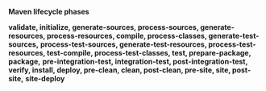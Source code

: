 **Maven lifecycle phases**

 **validate, initialize, generate-sources, process-sources, generate-resources, process-resources, compile, process-classes, generate-test-sources,**
 **process-test-sources, generate-test-resources, process-test-resources, test-compile, process-test-classes, test, prepare-package, package,**
 **pre-integration-test, integration-test, post-integration-test, verify, install, deploy, pre-clean, clean, post-clean, pre-site, site, post-site,**
 **site-deploy**
